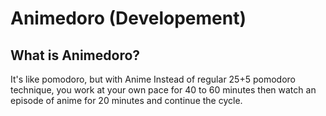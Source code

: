 # Animedoro (Developement)

## What is Animedoro?

It's like pomodoro, but with Anime Instead of regular 25+5 pomodoro technique, you work at your own pace for 40 to 60 minutes then watch an episode of anime for 20 minutes and continue the cycle.
